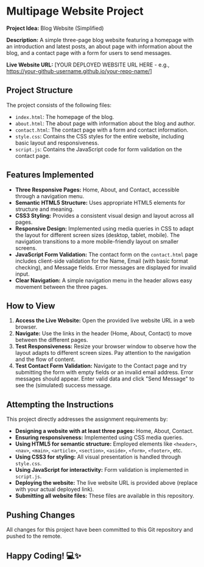 # Multipage Website Project

**Project Idea:** Blog Website (Simplified)

**Description:** A simple three-page blog website featuring a homepage with an introduction and latest posts, an about page with information about the blog, and a contact page with a form for users to send messages.

**Live Website URL:** [YOUR DEPLOYED WEBSITE URL HERE - e.g., https://your-github-username.github.io/your-repo-name/]

## Project Structure

The project consists of the following files:

* `index.html`: The homepage of the blog.
* `about.html`: The about page with information about the blog and author.
* `contact.html`: The contact page with a form and contact information.
* `style.css`: Contains the CSS styles for the entire website, including basic layout and responsiveness.
* `script.js`: Contains the JavaScript code for form validation on the contact page.

## Features Implemented

* **Three Responsive Pages:** Home, About, and Contact, accessible through a navigation menu.
* **Semantic HTML5 Structure:** Uses appropriate HTML5 elements for structure and meaning.
* **CSS3 Styling:** Provides a consistent visual design and layout across all pages.
* **Responsive Design:** Implemented using media queries in CSS to adapt the layout for different screen sizes (desktop, tablet, mobile). The navigation transitions to a more mobile-friendly layout on smaller screens.
* **JavaScript Form Validation:** The contact form on the `contact.html` page includes client-side validation for the Name, Email (with basic format checking), and Message fields. Error messages are displayed for invalid input.
* **Clear Navigation:** A simple navigation menu in the header allows easy movement between the three pages.

## How to View

1.  **Access the Live Website:** Open the provided live website URL in a web browser.
2.  **Navigate:** Use the links in the header (Home, About, Contact) to move between the different pages.
3.  **Test Responsiveness:** Resize your browser window to observe how the layout adapts to different screen sizes. Pay attention to the navigation and the flow of content.
4.  **Test Contact Form Validation:** Navigate to the Contact page and try submitting the form with empty fields or an invalid email address. Error messages should appear. Enter valid data and click "Send Message" to see the (simulated) success message.

## Attempting the Instructions

This project directly addresses the assignment requirements by:

* **Designing a website with at least three pages:** Home, About, Contact.
* **Ensuring responsiveness:** Implemented using CSS media queries.
* **Using HTML5 for semantic structure:** Employed elements like `<header>`, `<nav>`, `<main>`, `<article>`, `<section>`, `<aside>`, `<form>`, `<footer>`, etc.
* **Using CSS3 for styling:** All visual presentation is handled through `style.css`.
* **Using JavaScript for interactivity:** Form validation is implemented in `script.js`.
* **Deploying the website:** The live website URL is provided above (replace with your actual deployed link).
* **Submitting all website files:** These files are available in this repository.

## Pushing Changes

All changes for this project have been committed to this Git repository and pushed to the remote.

## Happy Coding! 💻✨